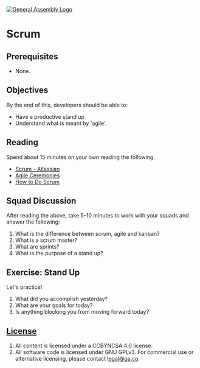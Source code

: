 [![General Assembly Logo](https://camo.githubusercontent.com/1a91b05b8f4d44b5bbfb83abac2b0996d8e26c92/687474703a2f2f692e696d6775722e636f6d2f6b6538555354712e706e67)](https://generalassemb.ly/education/web-development-immersive)

# Scrum

## Prerequisites

-   None.

## Objectives

By the end of this, developers should be able to:

-   Have a productive stand up
-   Understand what is meant by 'agile'.

## Reading

Spend about 15 minutes on your own reading the following:

-  [Scrum - Atlassian](https://www.atlassian.com/agile/scrum)
-  [Agile Ceremonies](https://www.atlassian.com/agile/ceremonies)
-  [How to Do Scrum](https://www.atlassian.com/agile/how-to-do-scrum-with-jira-software)

## Squad Discussion

After reading the above, take 5-10 minutes to work with your squads and answer
the following:

1.  What is the difference between scrum, agile and kanban?
1.  What is a scrum master?
1.  What are sprints?
1.  What is the purpose of a stand up?

## Exercise: Stand Up

Let's practice!

1.  What did you accomplish yesterday?
1.  What are your goals for today?
1.  Is anything blocking you from moving forward today?

## [License](LICENSE)

1.  All content is licensed under a CC­BY­NC­SA 4.0 license.
1.  All software code is licensed under GNU GPLv3. For commercial use or
    alternative licensing, please contact legal@ga.co.
